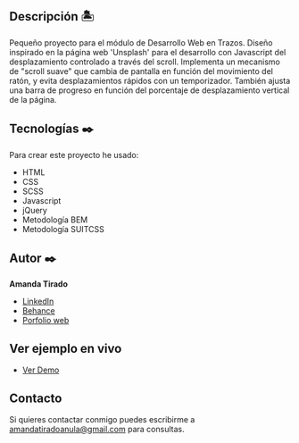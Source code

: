 ## Descripción 🏝

Pequeño proyecto para el módulo de Desarrollo Web en Trazos. Diseño inspirado en la página web 'Unsplash' para el desarrollo con Javascript del desplazamiento controlado a través del scroll. Implementa un mecanismo de "scroll suave" que cambia de pantalla en función del movimiento del ratón, y evita desplazamientos rápidos con un temporizador. También ajusta una barra de progreso en función del porcentaje de desplazamiento vertical de la página.

## Tecnologías ✒️
Para crear este proyecto he usado:
* HTML
* CSS
* SCSS
* Javascript
* jQuery
* Metodología BEM
* Metodología SUITCSS

## Autor ✒️
**Amanda Tirado**

* [LinkedIn](https://www.linkedin.com/in/amandatiradoanula)
* [Behance](https://www.behance.net/amandatiradoanula)
* [Porfolio web](http://www.amandatirado.com)

## Ver ejemplo en vivo 
- [Ver Demo](https://amanda-tirado.github.io/scroll-jquery/)


## Contacto
Si quieres contactar conmigo puedes escribirme a amandatiradoanula@gmail.com para consultas.
